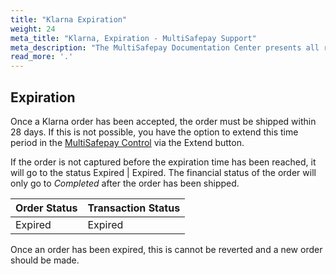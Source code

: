 ```yaml
---
title: "Klarna Expiration"
weight: 24
meta_title: "Klarna, Expiration - MultiSafepay Support"
meta_description: "The MultiSafepay Documentation Center presents all relevant information about our Plugins and API. You can also find support pages for Payment Methods, Tools and General Questions as well as the contact details of our Support and Integration Teams."
read_more: '.'
---
```


## Expiration

Once a Klarna order has been accepted, the order must be shipped within 28 days. If this is not possible, you have the option to extend this time period in the [MultiSafepay Control](https://merchant.multisafepay.com/) via the Extend button.

If the order is not captured before the expiration time has been reached, it will go to the status Expired | Expired. The financial status of the order will only go to _Completed_ after the order has been shipped.


| Order Status                      | Transaction Status      |
|--------------------------------|-----------|
| Expired   | Expired  |

Once an order has been expired, this is cannot be reverted and a new order should be made.
